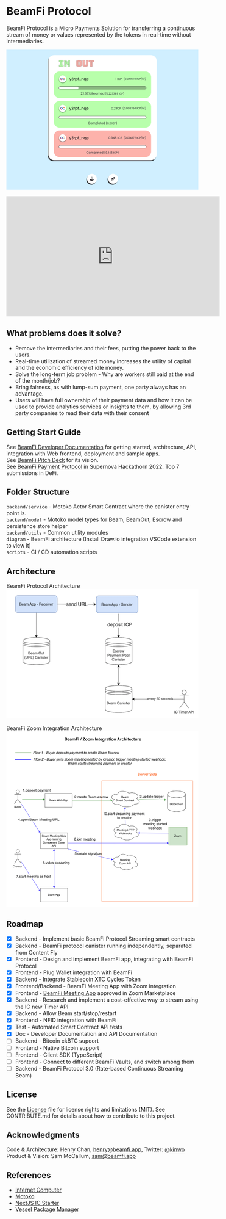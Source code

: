# BeamFi Protocol

BeamFi Protocol is a Micro Payments Solution for transferring a continuous stream of money or values represented by the tokens in real-time without intermediaries.

![Autonomous Streams](/guide/images/autonomous.png)

<iframe width="560" height="315" src="https://www.youtube.com/embed/85TWP4QHHBg" title="YouTube video player" frameborder="0" allow="accelerometer; autoplay; clipboard-write; encrypted-media; gyroscope; picture-in-picture; web-share" allowfullscreen></iframe>

## What problems does it solve?

- Remove the intermediaries and their fees, putting the power back to the users.
- Real-time utilization of streamed money increases the utility of capital and the economic efficiency of idle money.
- Solve the long-term job problem - Why are workers still paid at the end of the month/job?
- Bring fairness, as with lump-sum payment, one party always has an advantage.
- Users will have full ownership of their payment data and how it can be used to provide analytics services or insights to them, by allowing 3rd party companies to read their data with their consent

## Getting Start Guide

See [BeamFi Developer Documentation](https://developer.beamfi.app) for getting started, architecture, API, integration with Web frontend, deployment and sample apps.  
See [BeamFi Pitch Deck](https://pitch.com/public/24972b6a-11d1-4690-8215-a2b44767d68a) for its vision.  
See [BeamFi Payment Protocol](https://devpost.com/software/beam-payment-protocol-by-content-fly) in Supernova Hackathorn 2022. Top 7 submissions in DeFi.

## Folder Structure

`backend/service` - Motoko Actor Smart Contract where the canister entry point is.  
`backend/model` - Motoko model types for Beam, BeamOut, Escrow and persistence store helper  
`backend/utils` - Common utility modules  
`diagram` - BeamFi architecture (Install Draw.io integration VSCode extension to view it)  
`scripts` - CI / CD automation scripts

## Architecture

BeamFi Protocol Architecture  
![BeamFi Protocol](/guide/images/architecture.png)

BeamFi Zoom Integration Architecture  
![BeamFi Protocol](/guide/images/BeamFiZoomIntegrationArchitecture.png)

## Roadmap

- [x] Backend - Implement basic BeamFi Protocol Streaming smart contracts
- [x] Backend - BeamFi protocol canister running independently, separated from Content Fly
- [x] Frontend - Design and implement BeamFi app, integrating with BeamFi Protocol
- [x] Frontend - Plug Wallet integration with BeamFi
- [x] Backend - Integrate Stablecoin XTC Cycles Token
- [x] Frontend/Backend - BeamFi Meeting App with Zoom integration
- [x] Frontend - [BeamFi Meeting App](https://marketplace.zoom.us/apps/sjH1I9WvT4O7Si2R61bbSg) approved in Zoom Marketplace
- [x] Backend - Research and implement a cost-effective way to stream using the IC new Timer API
- [x] Backend - Allow Beam start/stop/restart
- [x] Frontend - NFID integration with BeamFi
- [x] Test - Automated Smart Contract API tests
- [x] Doc - Developer Documentation and API Documentation
- [ ] Backend - Bitcoin ckBTC supoort
- [ ] Frontend - Native Bitcoin support
- [ ] Frontend - Client SDK (TypeScript)
- [ ] Frontend - Connect to different BeamFi Vaults, and switch among them
- [ ] Backend - BeamFi Protocol 3.0 (Rate-based Continuous Streaming Beam)

## License

See the [License](License) file for license rights and limitations (MIT). See CONTRIBUTE.md for details about how to contribute to this project.

## Acknowledgments

Code & Architecture: Henry Chan, [henry@beamfi.app](mailto:henry@beamfi.app), Twitter: [@kinwo](https://twitter.com/kinwo)  
Product & Vision: Sam McCallum, [sam@beamfi.app](mailto:sam@beamfi.app)

## References

- [Internet Computer](https://internetcomputer.org)
- [Motoko](https://internetcomputer.org/docs/current/motoko/main/motoko)
- [NextJS IC Starter](https://github.com/dappblock/nextjs-ic-starter/)
- [Vessel Package Manager](https://github.com/dfinity/vessel)
